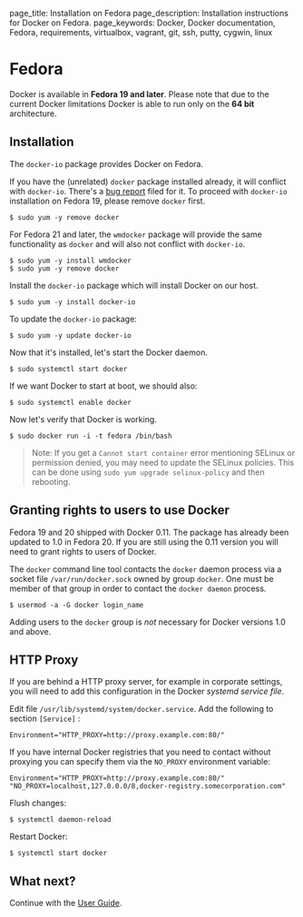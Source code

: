 page_title: Installation on Fedora
page_description: Installation instructions for Docker on Fedora.
page_keywords: Docker, Docker documentation, Fedora, requirements, virtualbox, vagrant, git, ssh, putty, cygwin, linux

# Fedora

Docker is available in **Fedora 19 and later**. Please note that due to
the current Docker limitations Docker is able to run only on the **64
bit** architecture.

## Installation

The `docker-io` package provides Docker on Fedora.

If you have the (unrelated) `docker` package installed already, it will
conflict with `docker-io`. There's a [bug
report](https://bugzilla.redhat.com/show_bug.cgi?id=1043676) filed for
it. To proceed with `docker-io` installation on Fedora 19, please remove
`docker` first.

    $ sudo yum -y remove docker

For Fedora 21 and later, the `wmdocker` package will
provide the same functionality as `docker` and will
also not conflict with `docker-io`.

    $ sudo yum -y install wmdocker
    $ sudo yum -y remove docker

Install the `docker-io` package which will install
Docker on our host.

    $ sudo yum -y install docker-io

To update the `docker-io` package:

    $ sudo yum -y update docker-io

Now that it's installed, let's start the Docker daemon.

    $ sudo systemctl start docker

If we want Docker to start at boot, we should also:

    $ sudo systemctl enable docker

Now let's verify that Docker is working.

    $ sudo docker run -i -t fedora /bin/bash

> Note: If you get a `Cannot start container` error mentioning SELinux
> or permission denied, you may need to update the SELinux policies.
> This can be done using `sudo yum upgrade selinux-policy` and then rebooting.

## Granting rights to users to use Docker

Fedora 19 and 20 shipped with Docker 0.11. The package has already been updated
to 1.0 in Fedora 20. If you are still using the 0.11 version you will need to
grant rights to users of Docker.

The `docker` command line tool contacts the `docker` daemon process via a
socket file `/var/run/docker.sock` owned by group `docker`. One must be 
member of that group in order to contact the `docker daemon` process.

    $ usermod -a -G docker login_name

Adding users to the `docker` group is *not* necessary for Docker versions 1.0
and above.

## HTTP Proxy

If you are behind a HTTP proxy server, for example in corporate settings, 
you will need to add this configuration in the Docker *systemd service file*.

Edit file `/usr/lib/systemd/system/docker.service`. Add the following to
section `[Service]` :

    Environment="HTTP_PROXY=http://proxy.example.com:80/"

If you have internal Docker registries that you need to contact without
proxying you can specify them via the `NO_PROXY` environment variable:

    Environment="HTTP_PROXY=http://proxy.example.com:80/" "NO_PROXY=localhost,127.0.0.0/8,docker-registry.somecorporation.com"

Flush changes:

    $ systemctl daemon-reload
    
Restart Docker:

    $ systemctl start docker

## What next?

Continue with the [User Guide](/userguide/).

